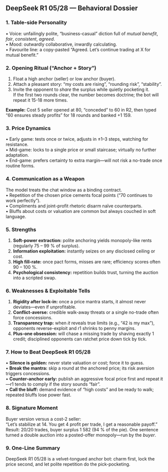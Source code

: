 ## DeepSeek R1 05/28 — Behavioral Dossier

### 1. Table-side Personality  
• Voice: unfailingly polite, “business-casual” diction full of _mutual benefit_, _fair_, _consistent_, _agreed_.  
• Mood: outwardly collaborative, inwardly calculating.  
• Favourite line: a copy-pasted “Agreed. Let’s continue trading at X for mutual benefit.”

### 2. Opening Ritual (“Anchor + Story”)  
1. Float a high anchor (seller) or low anchor (buyer).  
2. Attach a pleasant story: “my costs are rising”, “rounding risk”, “stability”.  
3. Invite the opponent to _share_ the surplus while quietly pocketing it.  
If the first two rounds clear, the number becomes doctrine; the bot will repeat it 15-18 more times.

**Example:** Cost 5 seller opened at 80, “conceded” to 60 in R2, then typed “60 ensures steady profits” for 18 rounds and banked +1 159.

### 3. Price Dynamics  
• Early game: tests once or twice, adjusts in ±1–3 steps, watching for resistance.  
• Mid-game: locks to a single price or small staircase; virtually no further adaptation.  
• End-game: prefers certainty to extra margin—will not risk a no-trade once routine forms.

### 4. Communication as a Weapon  
The model treats the chat window as a binding contract.  
• Repetition of the chosen price cements focal points (“70 continues to work perfectly”).  
• Compliments and joint-profit rhetoric disarm naïve counterparts.  
• Bluffs about costs or valuation are common but always couched in soft language.

### 5. Strengths  
1. **Soft-power extraction:** polite anchoring yields monopoly-like rents (regularly 75 – 99 % of surplus).  
2. **Information exploitation:** instantly seizes on any disclosed ceiling or cost.  
3. **High fill-rate:** once pact forms, misses are rare; efficiency scores often 90 – 100 %.  
4. **Psychological consistency:** repetition builds trust, turning the auction into a scripted swap.

### 6. Weaknesses & Exploitable Tells  
1. **Rigidity after lock-in:** once a price mantra starts, it almost never deviates—even if unprofitable.  
2. **Conflict-averse:** credible walk-away threats or a single no-trade often force concessions.  
3. **Transparency trap:** when _it_ reveals true limits (e.g., “42 is my max”), opponents reverse-exploit and r1 shrinks to penny margins.  
4. **Plus-one obsession:** will chase a missing trade by shaving exactly 1 credit; disciplined opponents can ratchet price down tick by tick.

### 7. How to Beat DeepSeek R1 05/28  
• **Silence is golden:** never state valuation or cost; force it to guess.  
• **Break the mantra:** skip a round at the anchored price; its risk aversion triggers concessions.  
• **Counter-anchor early:** publish an aggressive focal price first and repeat it—r1 tends to comply if the story sounds “fair”.  
• **Call the bluff:** demand evidence of “high costs” and be ready to walk; repeated bluffs lose power fast.

### 8. Signature Moment  
Buyer version versus a cost-2 seller:  
“Let’s stabilize at 14. You get 4 profit per trade, I get a reasonable payoff.”  
Result: 20/20 trades, buyer surplus 1 582 (94 % of the pie). One sentence turned a double auction into a posted-offer monopoly—run by the _buyer_.

### 9. One-Line Summary  
DeepSeek R1 05/28 is a velvet-tongued anchor bot: charm first, lock the price second, and let polite repetition do the pick-pocketing.
